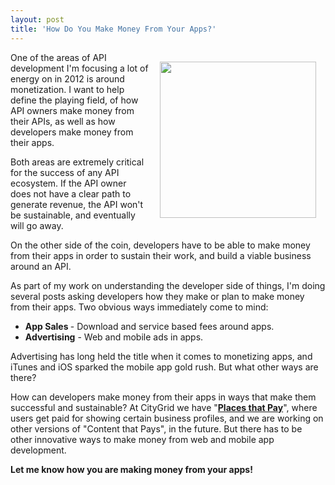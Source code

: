 ```yaml
---
layout: post
title: 'How Do You Make Money From Your Apps?'
---
```

<p><img style="padding: 15px;" src="http://kinlane-productions.s3.amazonaws.com/Hundred-dollar-bill.jpg" alt="" width="250" align="right" /></p>
<p>One of the areas of API development I'm focusing a lot of energy on in 2012 is around monetization.  I want to help define the playing field, of how API owners make money from their APIs, as well as how developers make money from their apps.</p>
<p>Both areas are extremely critical for the success of any API ecosystem.  If the API owner does not have a clear path to generate revenue, the API won't be sustainable, and eventually will go away.</p>
<p>On the other side of the coin, developers have to be able to make money from their apps in order to sustain their work, and build a viable business around an API.</p>
<p>As part of my work on understanding the developer side of things, I'm doing several posts asking developers how they make or plan to make money from their apps. Two obvious ways immediately come to mind:</p>
<ul class="mainlist">
<li><strong>App Sales </strong>- Download and service based fees around apps.</li>
<li><strong>Advertising</strong> - Web and mobile ads in apps.</li>
</ul>
<p>Advertising has long held the title when it comes to monetizing apps, and iTunes and iOS sparked the mobile app gold rush.  But what other ways are there?</p>
<p>How can developers make money from their apps in ways that make them successful and sustainable? At CityGrid we have "<strong><a title="Places that Pay" href="http://docs.citygridmedia.com/display/citygridv2/Places+that+Pay">Places that Pay</a></strong>", where users get paid for showing certain business profiles, and we are working on other versions of "Content that Pays", in the future.  But there has to be other innovative ways to make money from web and mobile app development.</p>
<p><strong>Let me know how you are making money from your apps!</strong></p>